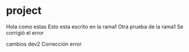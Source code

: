 # project
Hola como estas
Esto esta escrito en la rama1
Otra prueba de la rama1
Se corrigió el error

cambios dev2
Corrección error
